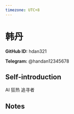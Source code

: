 ```yaml
---
timezone: UTC+8
---
```


# 韩丹

**GitHub ID:** hdan321

**Telegram:** @handan12345678

## Self-introduction

AI 狂热 追寻者

## Notes

<!-- Content_START -->

<!-- Content_END -->
